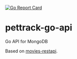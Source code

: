 [![Go Report Card](https://goreportcard.com/badge/github.com/abert-on/pettrack-go-api)](https://goreportcard.com/report/github.com/abert-on/pettrack-go-api)

# pettrack-go-api
Go API for MongoDB

Based on [movies-restapi](https://github.com/mlabouardy/movies-restapi).

